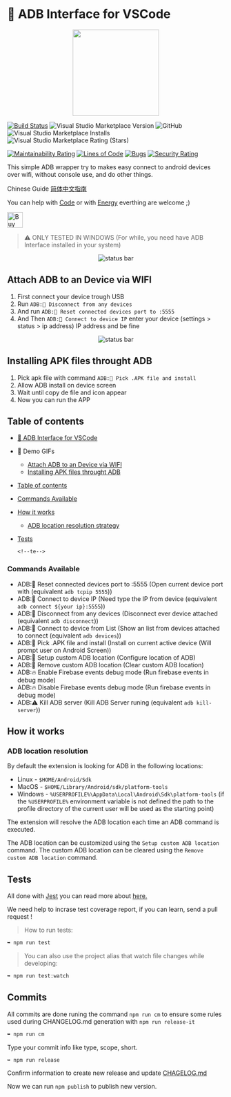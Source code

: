 # 🔌 ADB Interface for VSCode

<div style="text-align:center">

<img src="https://raw.githubusercontent.com/vinicioslc/adb-interface-vscode/main/media/icon.png" width="200" />

</div>

[![Build Status](https://img.shields.io/endpoint.svg?url=https%3A%2F%2Factions-badge.atrox.dev%2Fvinicioslc%2Fadb-interface-vscode%2Fbadge%3Fref%3Dmain&style=flat-square)](https://actions-badge.atrox.dev/vinicioslc/adb-interface-vscode/goto?ref=main) ![Visual Studio Marketplace Version](https://img.shields.io/visual-studio-marketplace/v/vinicioslc.adb-interface-vscode?style=flat-square) ![GitHub](https://img.shields.io/github/license/vinicioslc/adb-interface-vscode?style=flat-square) ![Visual Studio Marketplace Installs](https://img.shields.io/visual-studio-marketplace/i/vinicioslc.adb-interface-vscode?style=flat-square) ![Visual Studio Marketplace Rating (Stars)](https://img.shields.io/visual-studio-marketplace/stars/vinicioslc.adb-interface-vscode?style=flat-square)
<a href="https://codeclimate.com/github/vinicioslc/adb-interface-vscode/maintainability">

[![Maintainability Rating](https://sonarcloud.io/api/project_badges/measure?project=vinicioslc_adb-interface-vscode&metric=sqale_rating)](https://sonarcloud.io/dashboard?id=vinicioslc_adb-interface-vscode) [![Lines of Code](https://sonarcloud.io/api/project_badges/measure?project=vinicioslc_adb-interface-vscode&metric=ncloc)](https://sonarcloud.io/dashboard?id=vinicioslc_adb-interface-vscode) [![Bugs](https://sonarcloud.io/api/project_badges/measure?project=vinicioslc_adb-interface-vscode&metric=bugs)](https://sonarcloud.io/dashboard?id=vinicioslc_adb-interface-vscode) [![Security Rating](https://sonarcloud.io/api/project_badges/measure?project=vinicioslc_adb-interface-vscode&metric=security_rating)](https://sonarcloud.io/dashboard?id=vinicioslc_adb-interface-vscode)

This simple ADB wrapper try to makes easy connect to android devices over wifi, without console use, and do other things.

Chinese Guide [简体中文指南](https://www.jianshu.com/p/fb8eebc8a2c0)

You can help with [Code](https://github.com/vinicioslc/adb-interface-vscode/issues) or with [Energy](https://www.paypal.com/cgi-bin/webscr?cmd=\_s-xclick&hosted_button_id=TKRZ7F4FV4QY4&source=url) everthing are welcome ;)

<a href='https://ko-fi.com/K3K424BR8' target='_blank'><img height='36' style='border:0px;height:36px;' src='https://storage.ko-fi.com/cdn/kofi3.png?v=3' border='0' alt='Buy Me a Coffee at ko-fi.com' /></a>

> ⚠️ ONLY TESTED IN WINDOWS (For while, you need have ADB Interface installed in your system)

<div style="text-align:center">

![status bar](https://raw.githubusercontent.com/vinicioslc/adb-interface-vscode/main/media/record1.gif)

</div>

## Attach ADB to an Device via WIFI

1. First connect your device trough USB
2. Run `ADB:📱 Disconnect from any devices`
3. And run `ADB:📱 Reset connected devices port to :5555`
4. And Then `ADB:📱 Connect to device IP` enter your device (settings > status > ip address) IP address and be fine

<div style="text-align: center">

![status bar](/media/install_apk_demo.gif)

</div>

## Installing APK files throught ADB

1. Pick apk file with command `ADB:📱 Pick .APK file and install`
2. Allow ADB install on device screen
3. Wait until copy de file and icon appear
4. Now you can run the APP

## Table of contents

<!--ts-->

-   [🔌 ADB Interface for VSCode](#-adb-interface-for-vscode)
-   📱 Demo GIFs
    -   [Attach ADB to an Device via WIFI](#attach-adb-to-an-device-via-wifi)
    -   [Installing APK files throught ADB](#installing-apk-files-throught-adb)
-   [Table of contents](#table-of-contents)
-   [Commands Available](#commands-available)
-   [How it works](#how-it-works)
    -   [ADB location resolution strategy](#adb-location-resolution)
-   [Tests](#tests)

        <!--te-->

### Commands Available

-   ADB:📱 Reset connected devices port to :5555 (Open current device port with (equivalent `adb tcpip 5555`))
-   ADB:📱 Connect to device IP (Need type the IP from device (equivalent `adb connect ${your ip}:5555`))
-   ADB:📱 Disconnect from any devices (Disconnect ever device attached (equivalent `adb disconnect`))
-   ADB:📱 Connect to device from List (Show an list from devices attached to connect (equivalent `adb devices`))
-   ADB:📱 Pick .APK file and install (Install on current active device (Will prompt user on Android Screen))
-   ADB:📱 Setup custom ADB location (Configure location of ADB)
-   ADB:📱 Remove custom ADB location (Clear custom ADB location)
-   ADB:🔥 Enable Firebase events debug mode (Run firebase events in debug mode)
-   ADB:🔥 Disable Firebase events debug mode (Run firebase events in debug mode)
-   ADB:⚠️ Kill ADB server (Kill ADB Server runing (equivalent `adb kill-server`))

## How it works

### ADB location resolution

By default the extension is looking for ADB in the following locations:

-   Linux - `$HOME/Android/Sdk`
-   MacOS - `$HOME/Library/Android/sdk/platform-tools`
-   Windows - `%USERPROFILE%\AppData\Local\Android\Sdk\platform-tools` (if the `%USERPROFILE%` environment variable is not defined the path to the profile directory of the current user will be used as the starting point)

The extension will resolve the ADB location each time an ADB command is executed.

The ADB location can be customized using the `Setup custom ADB location` command. The custom ADB location can be cleared using the `Remove custom ADB location` command.

## Tests

All done with [Jest](https://jestjs.io/) you can read more about [here.](https://jestjs.io/docs/en/getting-started.html)

We need help to incrase test coverage report, if you can learn, send a pull request !

> How to run tests:

```bash
➥ npm run test
```

> You can also use the project alias that watch file changes while developing:

```bash
➥ npm run test:watch
```

## Commits

All commits are done runing the command `npm run cm` to ensure some rules used during CHANGELOG.md generation with `npm run release-it`

```bash
➥ npm run cm
```

Type your commit info like type, scope, short.

```bash
➥ npm run release
```

Confirm information to create new release and update [CHAGELOG.md](/CHANGELOG.md)

Now we can run `npm publish` to publish new version.